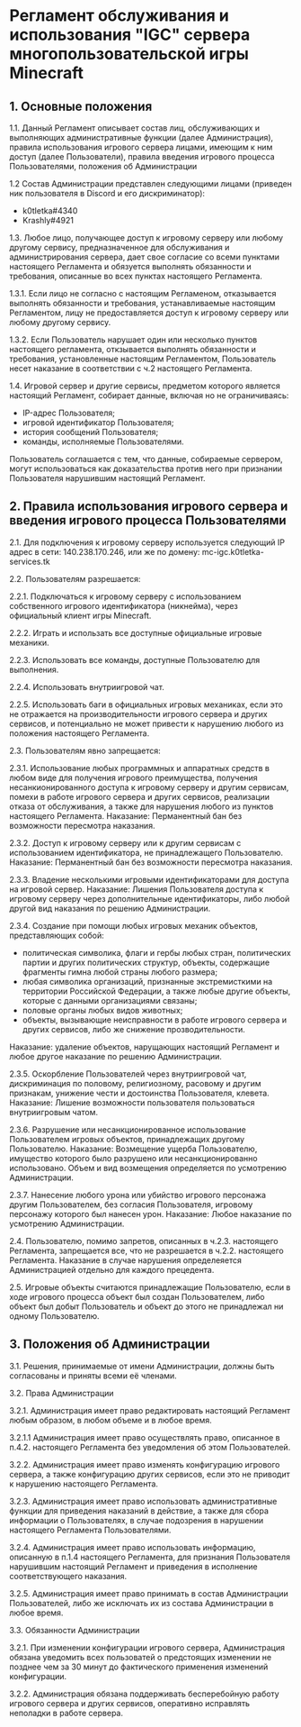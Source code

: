# Регламент обслуживания и использования "IGC" сервера многопользовательской игры Minecraft

## 1. Основные положения
1.1. Данный Регламент описывает состав лиц, обслуживающих и выполняющих административные функции (далее Администрация), правила использования игрового сервера лицами, имеющим к ним доступ (далее Пользователи), правила введения игрового процесса Пользователями, положения об Администрации

1.2 Состав Администрации представлен следующими лицами (приведен ник пользователя в Discord и его дискриминатор):

* k0tletka#4340
* Krashly#4921

1.3. Любое лицо, получающее доступ к игровому серверу или любому другому сервису, предназначенное для обслуживания и администрирования сервера, дает свое согласие со всеми пунктами настоящего Регламента и обязуется выполнять обязанности и требования, описанные во всех пунктах настоящего Регламента.

1.3.1. Если лицо не согласно с настоящим Регламеном, отказывается выполнять обязанности и требования, устанавливаемые настоящим Регламентом, лицу не предоставляется доступ к игровому серверу или любому другому сервису.

1.3.2. Если Пользователь нарушает один или несколько пунктов настоящего регламента, откзывается выполнять обязанности и требования, установленные настоящим Регламентом, Пользователь несет наказание в соответствии с ч.2 настоящего Регламента.

1.4. Игровой сервер и другие сервисы, предметом которого является настоящий Регламент, собирает данные, включая но не ограничиваясь:

* IP-адрес Пользователя;
* игровой идентификатор Пользователя;
* история сообщений Пользователя;
* команды, исполняемые Пользователями.

Пользователь соглашается с тем, что данные, собираемые сервером, могут использоваться как доказательства против него при признании Пользователя нарушившим настоящий Регламент.

## 2. Правила использования игрового сервера и введения игрового процесса Пользователями
2.1. Для подключения к игровому серверу используется следующий IP адрес в сети: 140.238.170.246, или же по домену: mc-igc.k0tletka-services.tk

2.2. Пользователям разрешается:

2.2.1. Подключаться к игровому серверу с использованием собственного игрового идентификатора (никнейма), через официальный клиент игры Minecraft.

2.2.2. Играть и использать все доступные официальные игровые механики.

2.2.3. Использовать все команды, доступные Пользователю для выполнения.

2.2.4. Использовать внутриигровой чат.

2.2.5. Использовать баги в официальных игровых механиках, если это не отражается на производительности игрового сервера и других сервисов, и потенциально не может привести к нарушению любого из положения настоящего Регламента.

2.3. Пользователям явно запрещается:

2.3.1. Использование любых программных и аппаратных средств в любом виде для получения игрового преимущества, получения несанкионированного доступа к игровому серверу и другим сервисам, помехи в работе игрового сервера и других сервисов, реализации отказа от обслуживания, а также для нарушения любого из пунктов настоящего Регламента. Наказание: Перманентный бан без возможности пересмотра наказания.

2.3.2. Доступ к игровому серверу или к другим сервисам с использованием идентификатора, не принадлежащего Пользователю. Наказание: Перманентный бан без возможности пересмотра наказания.

2.3.3. Владение несколькими игровыми идентификаторами для доступа на игровой сервер. Наказание: Лишения Пользователя доступа к игровому серверу через дополнительные идентификаторы, либо любой другой вид наказания по решению Администрации.

2.3.4. Создание при помощи любых игровых механик объектов, представляющих собой:

* политическая символика, флаги и гербы любых стран, политических партии и других политических структур, объекты, содержащие фрагменты гимна любой страны любого размера;
* любая символика организаций, признанные экстремисткими на территории Российской Федерации, а также любые другие объекты, которые с данными организациями связаны;
* половые органы любых видов животных;
* объекты, вызывающие неисправности в работе игрового сервера и других сервисов, либо же снижение прозводительности.

Наказание: удаление объектов, нарущающих настоящий Регламент и любое другое наказание по решению Администрации.

2.3.5. Оскорбление Пользователей через внутриигровой чат, дискриминация по половому, религиозному, расовому и другим признакам, унижение чести и достоинства Пользователя, клевета. Наказание: Лишение возможности пользователя пользоваться внутриигровым чатом.

2.3.6. Разрушение или несанкционированное использование Пользователем игровых объектов, принадлежащих другому Пользователю. Наказание: Возмещение ущерба Пользователю, имущество которого было разрушено или несанкционированно использовано. Объем и вид возмещения определяется по усмотрению Администрации.

2.3.7. Нанесение любого урона или убийство игрового персонажа другим Пользователем, без согласия Пользователя, игровому персонажу которого был нанесен урон. Наказание: Любое наказание по усмотрению Администрации.

2.4. Пользователю, помимо запретов, описанных в ч.2.3. настоящего Регламента, запрещается все, что не разрешается в ч.2.2. настоящего Регламента. Наказание в случае нарушения определеяется Администрацией отдельно для каждого прецедента.

2.5. Игровые объекты считаются принадлежащие Пользователю, если в ходе игрового процесса объект был создан Пользователем, либо объект был добыт Пользователь и объект до этого не принадлежал ни одному Пользователю.

## 3. Положения об Администрации
3.1. Решения, принимаемые от имени Администрации, должны быть согласованы и приняты всеми её членами.

3.2. Права Администрации

3.2.1. Администрация имеет право редактировать настоящий Регламент любым образом, в любом объеме и в любое время.

3.2.1.1 Администрация имеет право осуществлять право, описанное в п.4.2. настоящего Регламента без уведомления об этом Пользователей.

3.2.2. Администрация имеет право изменять конфигурацию игрового сервера, а также конфигурацию других сервисов, если это не приводит к нарушению настоящего Регламента.

3.2.3. Администрация имеет право использовать административные функции для приведения наказаний в действие, а также для сбора информации о Пользователях, в случае подозрения в нарушении настоящего Регламента Пользователями.

3.2.4. Администрация имеет право использовать информацию, описанную в п.1.4 настоящего Регламента, для признания Пользователя нарушившим настоящий Регламент и приведения в исполнение соответствующего наказания.

3.2.5. Администрация имеет право принимать в состав Администрации Пользователей, либо же исключать их из состава Администрации в любое время.

3.3. Обязанности Администрации

3.2.1. При изменении конфигурации игрового сервера, Администрация обязана уведомить всех пользоватей о предстоящих изменении не позднее чем за 30 минут до фактического применения изменений конфигурации.

3.2.2. Администрация обязана поддерживать бесперебойную работу игрового сервера и других сервисов, оперативно исправлять неполадки в работе сервера.

